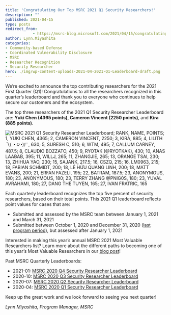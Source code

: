 ```yaml
---
title: 'Congratulating Our Top MSRC 2021 Q1 Security Researchers!'
description: ""
published: 2021-04-15
type: posts
redirect_from:
            - https://msrc-blog.microsoft.com/2021/04/15/congratulating-our-top-msrc-2021-q1-security-researchers/
author: Lynn.Miyashita
categories:
- Community-based Defense
- Coordinated Vulnerability Disclosure
- MSRC
- Researcher Recognition
- Security Researcher
hero: ./img/wp-content-uploads-2021-04-2021-Q1-Leaderboard-draft.png
---
```

<!-- wp:paragraph -->

We’re excited to announce the top contributing researchers for the 2021 First Quarter (Q1)! Congratulations to all the researchers recognized in this quarter’s leaderboard and thank you to everyone who continues to help secure our customers and the ecosystem.

<!-- /wp:paragraph -->

<!-- wp:paragraph -->

The top three researchers of the 2021 Q1 Security Researcher Leaderboard are: **Yuki Chen (4365 points), Cameron Vincent (2250 points)**, and **Kira (885 points)**.

<!-- /wp:paragraph -->

<!-- wp:image {"align":"center","id":13098,"sizeSlug":"full","linkDestination":"none"} -->

![MSRC 2021 Q1 Security Researcher Leaderboard; RANK, NAME, POINTS; 1, YUKI CHEN, 4365; 2, CAMERON VINCENT, 2250; 3, KIRA, 885; 4, LILITH 乁( ◔ ౪◔)ㄏ, 630; 5, SURESH C, 510; 6, WTM, 495; 7, CALLUM CARNEY, 487.5; 8, CLAUDIO BOZZATO, 450; 9, RYOTAK (@RYOTKAK), 430; 10, ANAS LAABAB, 395; 11, WILLJ, 265; 11, ZHANGJIE, 265; 13, ORANGE TSAI, 230; 13, ZHIHUA YAO, 230; 15, SAJANK, 217.5; 16, CSZQ, 215; 16, LM0963, 215; 18, FABIAN SCHMIDT, 200; 18, LÊ HỮU QUANG LINH, 200; 18, MATT EVANS, 200; 21, ERFAN FAZELI, 195; 22, BATRAM, 187.5; 23, ANONYMOUS, 180; 23, ANONYMOUS, 180; 23, TERRY ZHANG @PNIG0S, 180; 23, YUVAL AVRAHAMI, 180; 27, DANG THE TUYEN, 165; 27, IVAN FRATRIC, 165](./img/wp-content-uploads-2021-04-2021-Q1-Leaderboard-draft.png)

<!-- /wp:image -->

<!-- wp:paragraph -->

Each quarterly leaderboard recognizes the top five percent of security researchers, based on their total points. This 2021 Q1 leaderboard reflects point values for cases that are:

<!-- /wp:paragraph -->

<!-- wp:list -->

- Submitted and assessed by the MSRC team between January 1, 2021 and March 31, 2021
- Submitted between October 1, 2020 and December 31, 2020 ([last program period](https://msrc-blog.microsoft.com/2021/01/14/top-msrc-2020-q4-security-researchers--congratulations/)), but assessed after January 1, 2021

<!-- /wp:list -->

<!-- wp:paragraph -->

Interested in making this year’s annual MSRC 2021 Most Valuable Researchers list? Learn more about the different paths to becoming one of this year’s Most Valuable Researchers in our [blog post](https://msrc-blog.microsoft.com/2021/02/10/msrc-security-researcher-recognition-2021/)!

<!-- /wp:paragraph -->

<!-- wp:paragraph -->

Past MSRC Quarterly Leaderboards:

<!-- /wp:paragraph -->

<!-- wp:list -->

- 2021-01: [MSRC 2020 Q4 Security Researcher Leaderboard](https://msrc-blog.microsoft.com/2021/01/14/top-msrc-2020-q4-security-researchers--congratulations/)
- 2020-10: [MSRC 2020 Q3 Security Researcher Leaderboard](https://msrc-blog.microsoft.com/2020/10/15/announcing-the-top-msrc-2020-q3-security-researchers/)
- 2020-07: [MSRC 2020 Q2 Security Researcher Leaderboard](https://msrc-blog.microsoft.com/2020/07/15/msrc-q2-2020-leaderboard/)
- 2020-04: [MSRC 2020 Q1 Security Researcher Leaderboard](https://msrc-blog.microsoft.com/2020/04/23/msrc-q1-2020-leaderboard/)

<!-- /wp:list -->

<!-- wp:paragraph -->

Keep up the great work and we look forward to seeing you next quarter!

<!-- /wp:paragraph -->

<!-- wp:paragraph -->

_Lynn Miyashita, Program Manager, MSRC_

<!-- /wp:paragraph -->

